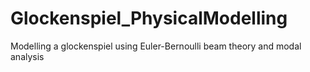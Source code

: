 # Glockenspiel_PhysicalModelling

Modelling a glockenspiel using Euler-Bernoulli beam theory and modal analysis
